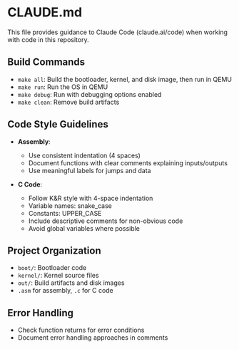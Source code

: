 # CLAUDE.md

This file provides guidance to Claude Code (claude.ai/code) when working with code in this repository.

## Build Commands
- `make all`: Build the bootloader, kernel, and disk image, then run in QEMU
- `make run`: Run the OS in QEMU
- `make debug`: Run with debugging options enabled
- `make clean`: Remove build artifacts

## Code Style Guidelines
- **Assembly**: 
  - Use consistent indentation (4 spaces)
  - Document functions with clear comments explaining inputs/outputs
  - Use meaningful labels for jumps and data

- **C Code**:
  - Follow K&R style with 4-space indentation
  - Variable names: snake_case
  - Constants: UPPER_CASE
  - Include descriptive comments for non-obvious code
  - Avoid global variables where possible

## Project Organization
- `boot/`: Bootloader code
- `kernel/`: Kernel source files
- `out/`: Build artifacts and disk images
- `.asm` for assembly, `.c` for C code

## Error Handling
- Check function returns for error conditions
- Document error handling approaches in comments